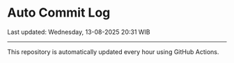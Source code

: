 # Auto Commit Log

Last updated: Wednesday, 13-08-2025 20:31 WIB

---

This repository is automatically updated every hour using GitHub Actions.
